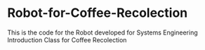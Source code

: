 # Robot-for-Coffee-Recolection

This is the code for the Robot developed for Systems Engineering Introduction Class for Coffee Recolection
